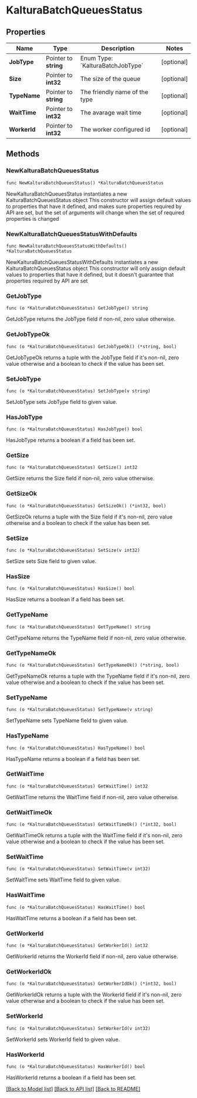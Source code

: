 # KalturaBatchQueuesStatus

## Properties

Name | Type | Description | Notes
------------ | ------------- | ------------- | -------------
**JobType** | Pointer to **string** | Enum Type: &#x60;KalturaBatchJobType&#x60; | [optional] 
**Size** | Pointer to **int32** | The size of the queue | [optional] 
**TypeName** | Pointer to **string** | The friendly name of the type | [optional] 
**WaitTime** | Pointer to **int32** | The avarage wait time | [optional] 
**WorkerId** | Pointer to **int32** | The worker configured id | [optional] 

## Methods

### NewKalturaBatchQueuesStatus

`func NewKalturaBatchQueuesStatus() *KalturaBatchQueuesStatus`

NewKalturaBatchQueuesStatus instantiates a new KalturaBatchQueuesStatus object
This constructor will assign default values to properties that have it defined,
and makes sure properties required by API are set, but the set of arguments
will change when the set of required properties is changed

### NewKalturaBatchQueuesStatusWithDefaults

`func NewKalturaBatchQueuesStatusWithDefaults() *KalturaBatchQueuesStatus`

NewKalturaBatchQueuesStatusWithDefaults instantiates a new KalturaBatchQueuesStatus object
This constructor will only assign default values to properties that have it defined,
but it doesn't guarantee that properties required by API are set

### GetJobType

`func (o *KalturaBatchQueuesStatus) GetJobType() string`

GetJobType returns the JobType field if non-nil, zero value otherwise.

### GetJobTypeOk

`func (o *KalturaBatchQueuesStatus) GetJobTypeOk() (*string, bool)`

GetJobTypeOk returns a tuple with the JobType field if it's non-nil, zero value otherwise
and a boolean to check if the value has been set.

### SetJobType

`func (o *KalturaBatchQueuesStatus) SetJobType(v string)`

SetJobType sets JobType field to given value.

### HasJobType

`func (o *KalturaBatchQueuesStatus) HasJobType() bool`

HasJobType returns a boolean if a field has been set.

### GetSize

`func (o *KalturaBatchQueuesStatus) GetSize() int32`

GetSize returns the Size field if non-nil, zero value otherwise.

### GetSizeOk

`func (o *KalturaBatchQueuesStatus) GetSizeOk() (*int32, bool)`

GetSizeOk returns a tuple with the Size field if it's non-nil, zero value otherwise
and a boolean to check if the value has been set.

### SetSize

`func (o *KalturaBatchQueuesStatus) SetSize(v int32)`

SetSize sets Size field to given value.

### HasSize

`func (o *KalturaBatchQueuesStatus) HasSize() bool`

HasSize returns a boolean if a field has been set.

### GetTypeName

`func (o *KalturaBatchQueuesStatus) GetTypeName() string`

GetTypeName returns the TypeName field if non-nil, zero value otherwise.

### GetTypeNameOk

`func (o *KalturaBatchQueuesStatus) GetTypeNameOk() (*string, bool)`

GetTypeNameOk returns a tuple with the TypeName field if it's non-nil, zero value otherwise
and a boolean to check if the value has been set.

### SetTypeName

`func (o *KalturaBatchQueuesStatus) SetTypeName(v string)`

SetTypeName sets TypeName field to given value.

### HasTypeName

`func (o *KalturaBatchQueuesStatus) HasTypeName() bool`

HasTypeName returns a boolean if a field has been set.

### GetWaitTime

`func (o *KalturaBatchQueuesStatus) GetWaitTime() int32`

GetWaitTime returns the WaitTime field if non-nil, zero value otherwise.

### GetWaitTimeOk

`func (o *KalturaBatchQueuesStatus) GetWaitTimeOk() (*int32, bool)`

GetWaitTimeOk returns a tuple with the WaitTime field if it's non-nil, zero value otherwise
and a boolean to check if the value has been set.

### SetWaitTime

`func (o *KalturaBatchQueuesStatus) SetWaitTime(v int32)`

SetWaitTime sets WaitTime field to given value.

### HasWaitTime

`func (o *KalturaBatchQueuesStatus) HasWaitTime() bool`

HasWaitTime returns a boolean if a field has been set.

### GetWorkerId

`func (o *KalturaBatchQueuesStatus) GetWorkerId() int32`

GetWorkerId returns the WorkerId field if non-nil, zero value otherwise.

### GetWorkerIdOk

`func (o *KalturaBatchQueuesStatus) GetWorkerIdOk() (*int32, bool)`

GetWorkerIdOk returns a tuple with the WorkerId field if it's non-nil, zero value otherwise
and a boolean to check if the value has been set.

### SetWorkerId

`func (o *KalturaBatchQueuesStatus) SetWorkerId(v int32)`

SetWorkerId sets WorkerId field to given value.

### HasWorkerId

`func (o *KalturaBatchQueuesStatus) HasWorkerId() bool`

HasWorkerId returns a boolean if a field has been set.


[[Back to Model list]](../README.md#documentation-for-models) [[Back to API list]](../README.md#documentation-for-api-endpoints) [[Back to README]](../README.md)


